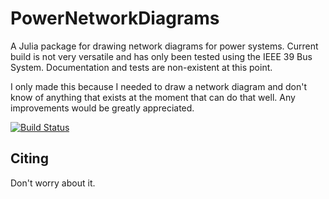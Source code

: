 # PowerNetworkDiagrams

A Julia package for drawing network diagrams for power systems. Current build is not very versatile and has only been tested using the IEEE 39 Bus System. Documentation and tests are non-existent at this point.

I only made this because I needed to draw a network diagram and don't know of anything that exists at the moment that can do that well. Any improvements would be greatly appreciated.

[![Build Status](https://github.com/tphilpott2/PowerNetworkDiagrams.jl/actions/workflows/CI.yml/badge.svg?branch=master)](https://github.com/tphilpott2/PowerNetworkDiagrams.jl/actions/workflows/CI.yml?query=branch%3Amaster)

## Citing

Don't worry about it.

